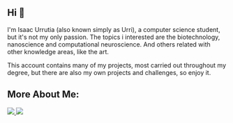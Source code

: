 
## Hi 🧊

I'm Isaac Urrutia (also known simply as Urri), a computer science student, but it's not my only passion.
The topics i interested are the biotechnology, nanoscience and computational neuroscience. And others related with other knowledge areas, like the art.

This account contains many of my projects, most carried out throughout my degree, but there are also my own projects and challenges, so enjoy it.


## More About Me: 

<p align="left"> 
  <a href="https://www.linkedin.com/in/isaac-urrutia-65971335b/"> 
    <img src="https://img.shields.io/badge/linkedin-0A66C2?style=for-the-badge&logo=linkedin&logoColor=white"> 
  </a> 
  <a href="https://codeforces.com/profile/Urri"> 
    <img src="https://img.shields.io/badge/Codeforces-1F8ACB?style=for-the-badge&logo=codeforces&logoColor=white"> 
  </a> 
</p>


